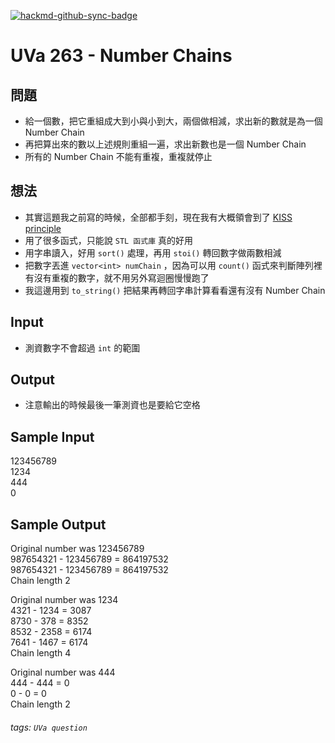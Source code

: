 [![hackmd-github-sync-badge](https://hackmd.io/wjyYrxBKRN-an_rHYLXB3g/badge)](https://hackmd.io/wjyYrxBKRN-an_rHYLXB3g)
# UVa 263 - Number Chains


## 問題
* 給一個數，把它重組成大到小與小到大，兩個做相減，求出新的數就是為一個 Number Chain
* 再把算出來的數以上述規則重組一遍，求出新數也是一個 Number Chain
* 所有的 Number Chain 不能有重複，重複就停止

## 想法
* 其實這題我之前寫的時候，全部都手刻，現在我有大概領會到了 [KISS principle](https://en.wikipedia.org/wiki/KISS_principle)
* 用了很多函式，只能說 `STL 函式庫` 真的好用
* 用字串讀入，好用 `sort()` 處理，再用 `stoi()` 轉回數字做兩數相減
* 把數字丟進 `vector<int> numChain` ，因為可以用 `count()` 函式來判斷陣列裡   
有沒有重複的數字，就不用另外寫迴圈慢慢跑了
* 我這邊用到 `to_string()` 把結果再轉回字串計算看看還有沒有 Number Chain

## Input
* 測資數字不會超過 `int` 的範圍

## Output
* 注意輸出的時候最後一筆測資也是要給它空格

## Sample Input
123456789  
1234  
444  
0  

## Sample Output
Original number was 123456789  
987654321 - 123456789 = 864197532  
987654321 - 123456789 = 864197532  
Chain length 2  

Original number was 1234  
4321 - 1234 = 3087  
8730 - 378 = 8352   
8532 - 2358 = 6174  
7641 - 1467 = 6174  
Chain length 4  

Original number was 444  
444 - 444 = 0  
0 - 0 = 0  
Chain length 2  

###### tags: `UVa question`